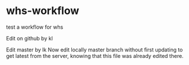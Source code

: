 # whs-workflow
test a workflow for whs

Edit on github by kl

Edit master by lk  Now edit locally master branch without first 
updating to get latest from the server, knowing that this file was already edited there.
